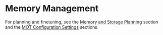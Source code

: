 # Memory Management<a name="EN-US_TOPIC_0260488112"></a>

For planning and finetuning, see the  [Memory and Storage Planning](memory-and-storage-planning.md)  section and the  [MOT Configuration Settings](mot-configuration-settings.md)  sections.

